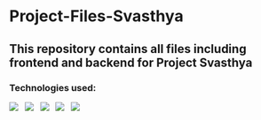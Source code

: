 # Project-Files-Svasthya
## This repository contains all files including frontend and backend for Project Svasthya
### Technologies used:
 <img src="https://img.icons8.com/color/48/000000/html-5.png"/> &nbsp;
 <img src="https://img.icons8.com/color/48/000000/nodejs.png"/> &nbsp;
 <img src="https://img.icons8.com/color/48/000000/mysql-logo.png"/> &nbsp;
 <img src="https://img.icons8.com/color/48/000000/css3.png"/> &nbsp;
 <img src="https://img.icons8.com/plasticine/48/000000/react.png"/> &nbsp;
